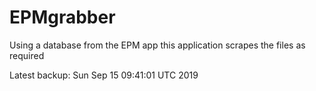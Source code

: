 # EPMgrabber
Using a database from the EPM app this application scrapes the files as required


Latest backup: Sun Sep 15 09:41:01 UTC 2019

